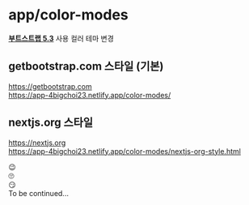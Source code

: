 # app/color-modes

[**부트스트랩 5.3**](https://getbootstrap.com/docs/5.3/customize/color/) 사용 컬러 테마 변경  

## getbootstrap.com 스타일 (기본)  

https://getbootstrap.com  
https://app-4bigchoi23.netlify.app/color-modes/  

## nextjs.org 스타일  

https://nextjs.org  
https://app-4bigchoi23.netlify.app/color-modes/nextjs-org-style.html  



😉  
🙄  
😏  
To be continued...

